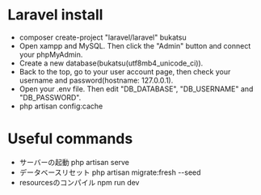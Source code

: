 # Laravel install
* composer create-project "laravel/laravel" bukatsu
* Open xampp and MySQL. Then click the "Admin" button and connect your phpMyAdmin.
* Create a new database(bukatsu(utf8mb4_unicode_ci)).
* Back to the top, go to your user account page, then check your username and password(hostname: 127.0.0.1).
* Open your .env file. Then edit "DB_DATABASE", "DB_USERNAME" and "DB_PASSWORD".
* php artisan config:cache

# Useful commands
* サーバーの起動 php artisan serve
* データベースリセット php artisan migrate:fresh --seed
* resourcesのコンパイル npm run dev 